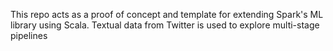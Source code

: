 This repo acts as a proof of concept and template for extending Spark's ML library using Scala.  Textual data from Twitter is used to explore multi-stage pipelines
